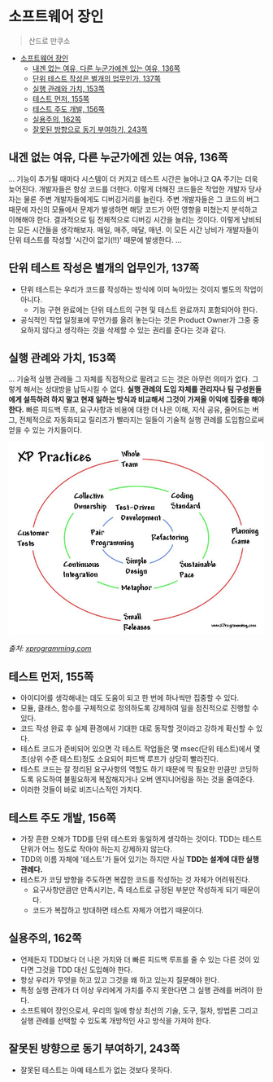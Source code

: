 # 소프트웨어 장인

> 산드로 만쿠소

- [소프트웨어 장인](#소프트웨어-장인)
  - [내겐 없는 여유, 다른 누군가에겐 있는 여유, 136쪽](#내겐-없는-여유-다른-누군가에겐-있는-여유-136쪽)
  - [단위 테스트 작성은 별개의 업무인가, 137쪽](#단위-테스트-작성은-별개의-업무인가-137쪽)
  - [실행 관례와 가치, 153쪽](#실행-관례와-가치-153쪽)
  - [테스트 먼저, 155쪽](#테스트-먼저-155쪽)
  - [테스트 주도 개발, 156쪽](#테스트-주도-개발-156쪽)
  - [실용주의, 162쪽](#실용주의-162쪽)
  - [잘못된 방향으로 동기 부여하기, 243쪽](#잘못된-방향으로-동기-부여하기-243쪽)

## 내겐 없는 여유, 다른 누군가에겐 있는 여유, 136쪽

...
기능이 추가될 때마다 시스템이 더 커지고 테스트 시간은 늘어나고 QA 주기는 더욱 늦어진다.
개발자들은 항상 코드를 더한다.
이렇게 더해진 코드들은 작업한 개발자 당사자는 물론 주변 개발자들에게도 디버깅거리를 늘린다.
주변 개발자들은 그 코드의 버그 때문에 자신의 모듈에서 문제가 발생하면
해당 코드가 어떤 영향을 미쳤는지 분석하고 이해해야 한다.
결과적으로 팀 전체적으로 디버깅 시간을 늘리는 것이다.
이렇게 낭비되는 모든 시간들을 생각해보자.
매일, 매주, 매달, 매년.
이 모든 시간 낭비가 개발자들이 단위 테스트를 작성할 '시간이 없기(!!)' 때문에 발생한다.
...

## 단위 테스트 작성은 별개의 업무인가, 137쪽

- 단위 테스트는 우리가 코드를 작성하는 방식에 이미 녹아있는 것이지 별도의 작업이 아니다.
  - 기능 구현 완료에는 단위 테스트의 구현 및 테스트 완료까지 포함되어야 한다.
- 공식적인 작업 일정표에 무언가를 올려 놓는다는 것은 Product Owner가 그중 중요하지 않다고 생각하는 것을 삭제할 수 있는 권리를 준다는 것과 같다.

## 실행 관례와 가치, 153쪽

...
기술적 실행 관례들 그 자체를 직접적으로 팔려고 드는 것은 아무런 의미가 없다.
그렇게 해서는 상대방을 납득시킬 수 없다.
**실행 관례의 도입 자체를 관리자나 팀 구성원들에게 설득하려 하지 말고
현재 일하는 방식과 비교해서 그것이 가져올 이익에 집중을 해야 한다.**
빠른 피드백 루프, 요구사항과 비용에 대한 더 나은 이해, 지식 공유, 줄어드는 버그,
전체적으로 자동화되고 릴리즈가 빨라지는 일들이 기술적 실행 관례를 도입함으로써
얻을 수 있는 가치들이다.

![xp-circles](../image/xp-circles.jpg)

_출처: [xprogramming.com](https://www.xprogramming.com/what-is-extreme-programming)_

## 테스트 먼저, 155쪽

- 아이디어를 생각해내는 데도 도움이 되고 한 번에 하나씩만 집중할 수 있다.
- 모듈, 클래스, 함수를 구체적으로 정의하도록 강제하여 일을 점진적으로 진행할 수 있다.
- 코드 작성 완료 후 실제 환경에서 기대한 대로 동작할 것이라고 강하게 확신할 수 있다.
- 테스트 코드가 준비되어 있으면 각 테스트 작업들은 몇 msec(단위 테스트)에서
  몇 초(상위 수준 테스트)정도 소요되어 피드백 루프가 상당히 빨라진다.
- 테스트 코드는 잘 정리된 요구사항의 역할도 하기 때문에 딱 필요한 만큼만 코딩하도록 유도하여
  불필요하게 복잡해지거나 오버 엔지니어링을 하는 것을 줄여준다.
- 이러한 것들이 바로 비즈니스적인 가치다.

## 테스트 주도 개발, 156쪽

- 가장 흔한 오해가 TDD를 단위 테스트와 동일하게 생각하는 것이다. TDD는 테스트 단위가 어느 정도로 작아야 하는지 강제하지 않는다.
- TDD의 이름 자체에 '테스트'가 들어 있기는 하지만 사실 **TDD는 설계에 대한 실행 관례다.**
- 테스트가 코딩 방향을 주도하면 복잡한 코드를 작성하는 것 자체가 어려워진다.
  - 요구사항만큼만 만족시키는, 즉 테스트로 규정된 부분만 작성하게 되기 때문이다.
  - 코드가 복잡하고 방대하면 테스트 자체가 어렵기 때문이다.

## 실용주의, 162쪽

- 언제든지 TDD보다 더 나은 가치와 더 빠른 피드백 루프를 줄 수 있는 다른 것이 있다면 그것을 TDD 대신 도입해야 한다.
- 항상 우리가 무엇을 하고 있고 그것을 왜 하고 있는지 질문해야 한다.
- 특정 실행 관례가 더 이상 우리에게 가치를 주지 못한다면 그 실행 관례를 버려야 한다.
- 소프트웨어 장인으로서, 우리의 일에 항상 최선의 기술, 도구, 절차, 방법론 그리고 실행 관례를 선택할 수 있도록 개방적인 사고 방식을 가져야 한다.

## 잘못된 방향으로 동기 부여하기, 243쪽

- 잘못된 테스트는 아예 테스트가 없는 것보다 못하다.
